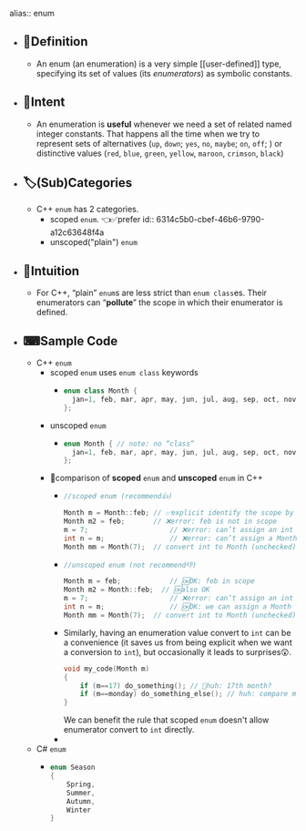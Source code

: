 alias:: enum

- ## 📝Definition
	- An enum (an enumeration) is a very simple [[user-defined]] type, specifying its set of values (its *enumerators*) as symbolic constants.
- ## 🎯Intent
	- An enumeration is **useful** whenever we need a set of related named integer constants. That happens all the time when we try to represent sets of alternatives (`up`, `down`; `yes`, `no`, `maybe`; `on`, `off`; ) or distinctive values (`red`, `blue`, `green`, `yellow`, `maroon`, `crimson`, `black`)
- ## 🏷(Sub)Categories
	- C++ `enum` has 2 categories.
		- scoped `enum`. 👈✅prefer
		  id:: 6314c5b0-cbef-46b6-9790-a12c63648f4a
		- unscoped("plain") `enum`
- ## 🧠Intuition
	- For C++, “plain” `enum`s are less strict than `enum class`es. Their enumerators can “**pollute**” the scope in which their enumerator is defined.
- ## ⌨Sample Code
	- C++ `enum`
		- scoped `enum` uses `enum class` keywords
			- ``` c++
			  enum class Month {
			  	jan=1, feb, mar, apr, may, jun, jul, aug, sep, oct, nov, dec
			  };
			  ```
		- unscoped `enum`
			- ``` c++
			  enum Month { // note: no “class”
			  	jan=1, feb, mar, apr, may, jun, jul, aug, sep, oct, nov, dec
			  };
			  ```
		- 📌comparison of **scoped** `enum` and **unscoped** `enum` in C++
			- ``` c++
			  //scoped enum (recommend👍)
			  
			  Month m = Month::feb;	// ✅explicit identify the scope by using `::`
			  Month m2 = feb; 		// ❌error: feb is not in scope
			  m = 7; 					// ❌error: can’t assign an int to a Month
			  int n = m; 				// ❌error: can’t assign a Month to an int		👈KEY difference
			  Month mm = Month(7); 	// convert int to Month (unchecked)
			  ```
			- ``` c++
			  //unscoped enum (not recommend👎)
			  
			  Month m = feb; 			// 🆗OK: feb in scope
			  Month m2 = Month::feb;  // 🆗also OK
			  m = 7; 					// ❌error: can’t assign an int to a Month
			  int n = m; 				// 🆗OK: we can assign a Month to an int		👈KEY difference
			  Month mm = Month(7); 	// convert int to Month (unchecked)
			  ```
			- Similarly, having an enumeration value convert to `int` can be a convenience (it saves us from being explicit when we want a conversion to `int`), but occasionally it leads to surprises😲. 
			  ``` c++
			  void my_code(Month m)
			  {
			      if (m==17) do_something(); // 🤔huh: 17th month?
			      if (m==monday) do_something_else(); // huh: compare month to Monday? 🤔 maybe wrong or right... I don't know...
			  }
			  ```
			  We can benefit the rule that scoped `enum` doesn't allow enumerator convert to `int` directly.
			-
	- C# `enum`
		- ``` c#
		  enum Season
		  {
		      Spring,
		      Summer,
		      Autumn,
		      Winter
		  }
		  ```